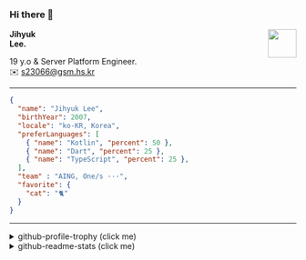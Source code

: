 ### Hi there 👋
<img src="https://github.githubassets.com/images/mona-loading-default.gif" width="50px" align="right">
</a>

**Jihyuk\
Lee.**

19 y.o & Server Platform Engineer.\
✉️ <s23066@gsm.hs.kr>

---

```json
{
  "name": "Jihyuk Lee",
  "birthYear": 2007,
  "locale": "ko-KR, Korea",
  "preferLanguages": [
    { "name": "Kotlin", "percent": 50 },
    { "name": "Dart", "percent": 25 },
    { "name": "TypeScript", "percent": 25 },
  ],
  "team" : "AING, One/s ···",
  "favorite": {
    "cat": "🐈"
  }
}
```
---
<details>
  <summary>github-profile-trophy (click me)</summary>
  
![](https://github-profile-trophy.vercel.app/?username=withJihyuk&row=1&column=8&theme=nord)
  
</details>
<details>
  <summary>github-readme-stats (click me)</summary>
  
<!--START_SECTION:waka-->
![Code Time](http://img.shields.io/badge/Code%20Time-954%20hrs%2057%20mins-blue)

![Lines of code](https://img.shields.io/badge/%EC%A0%80%EB%8A%94%20%EC%97%AC%ED%83%9C%EA%B9%8C%EC%A7%80%20-611.5%20thousand%20%EC%A4%84%EC%9D%98%20%EC%BD%94%EB%93%9C%EB%A5%BC%20%EC%9E%91%EC%84%B1%ED%96%88%EC%96%B4%EC%9A%94.-blue)

**저는 아침형 인간이에요. 🐤** 

```text
🌞 아침                     864 commits         █████░░░░░░░░░░░░░░░░░░░░   21.33 % 
🌆 낮　                     1439 commits        █████████░░░░░░░░░░░░░░░░   35.52 % 
🌃 저녁                     1402 commits        █████████░░░░░░░░░░░░░░░░   34.61 % 
🌙 밤　                     346 commits         ██░░░░░░░░░░░░░░░░░░░░░░░   08.54 % 
```


📊 **저는 이번주를 이렇게 시간을 보냈어요.** 

```text
🕑︎ Timezone: Asia/Seoul

💬 프로그래밍 언어들: 
Kotlin                   3 hrs 48 mins       ██████████████████████░░░   89.70 % 
Java                     24 mins             ██░░░░░░░░░░░░░░░░░░░░░░░   09.80 % 
Groovy                   0 secs              ░░░░░░░░░░░░░░░░░░░░░░░░░   00.26 % 
Gradle                   0 secs              ░░░░░░░░░░░░░░░░░░░░░░░░░   00.20 % 
YAML                     0 secs              ░░░░░░░░░░░░░░░░░░░░░░░░░   00.04 % 

🔥 에디터들: 
IntelliJ IDEA            4 hrs 14 mins       █████████████████████████   100.00 % 

💻 운영 체제들: 
Mac                      4 hrs 14 mins       █████████████████████████   100.00 % 
```


 Last Updated on 18/08/2025 18:56:22 UTC
<!--END_SECTION:waka-->

</details>

</div>

